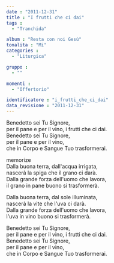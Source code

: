 ```yaml
---
date : "2011-12-31"
title : "I frutti che ci dai"
tags : 
  - "Tranchida"

album : "Resta con noi Gesù"
tonalita : "Mi"
categories : 
  - "Liturgica"

gruppo : 
  - ""

momenti : 
  - "Offertorio"

identificatore : "i_frutti_che_ci_dai"
data_revisione : "2011-12-31"
---
```

  
  
  
  
  
  
  
  
  
Benedetto sei Tu Signore,  
per il pane e per il vino, i frutti che ci dai.  
Benedetto sei Tu Signore,  
per il pane e per il vino,  
che in Corpo e Sangue Tuo trasformerai.  
  
  
memorize  
Dalla buona terra, dall'acqua irrigata,  
nascerà la spiga che il grano ci darà.  
Dalla grande forza dell'uomo che lavora,  
il grano in pane buono si trasformerà.   
  
  
  
Dalla buona terra, dal sole illuminata,  
nascerà la vite che l'uva ci darà.  
Dalla grande forza dell'uomo che lavora,  
l'uva in vino buono si trasformerà.   
  
  
Benedetto sei Tu Signore,  
per il pane e per il vino, i frutti che ci dai.  
Benedetto sei Tu Signore,  
per il pane e per il vino,  
che in Corpo e Sangue Tuo trasformerai.    
  
  
  
